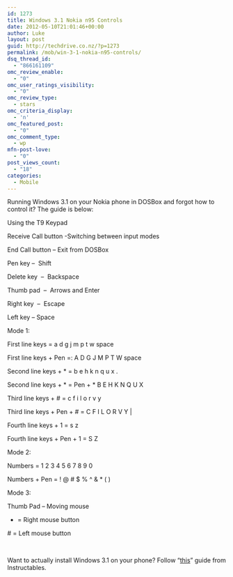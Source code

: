 ```yaml
---
id: 1273
title: Windows 3.1 Nokia n95 Controls
date: 2012-05-10T21:01:46+00:00
author: Luke
layout: post
guid: http://techdrive.co.nz/?p=1273
permalink: /mob/win-3-1-nokia-n95-controls/
dsq_thread_id:
  - "866161109"
omc_review_enable:
  - "0"
omc_user_ratings_visibility:
  - "0"
omc_review_type:
  - stars
omc_criteria_display:
  - 'n'
omc_featured_post:
  - "0"
omc_comment_type:
  - wp
mfn-post-love:
  - "0"
post_views_count:
  - "18"
categories:
  - Mobile
---
```

Running Windows 3.1 on your Nokia phone in DOSBox and forgot how to control it? The guide is below:

Using the T9 Keypad

Receive Call button -Switching between input modes
  
End Call button &#8211; Exit from DOSBox
  
Pen key &#8211;  Shift
  
Delete key  &#8211;  Backspace
  
Thumb pad  &#8211;  Arrows and Enter
  
Right key  &#8211;  Escape
  
Left key &#8211; Space

Mode 1:

First line keys = a d g j m p t w space
  
First line keys + Pen =: A D G J M P T W space
  
Second line keys + * = b e h k n q u x .
  
Second line keys + \* = Pen + \* B E H K N Q U X
  
Third line keys + # = c f i l o r v y
  
Third line keys + Pen + # = C F I L O R V Y |
  
Fourth line keys + 1 = s z
  
Fourth line keys + Pen + 1 = S Z

Mode 2:

Numbers = 1 2 3 4 5 6 7 8 9 0
  
Numbers + Pen = ! @ # $ % ^ & * ( )

Mode 3:

Thumb Pad &#8211; Moving mouse
  
* = Right mouse button
  
\# = Left mouse button

&nbsp;

Want to actually install Windows 3.1 on your phone? Follow &#8220;<a title="Windows-31-on-Symbian" href="http://www.instructables.com/id/How-to-install-Windows-31-on-Symbian-S60/" target="_blank">this</a>&#8221; guide from Instructables.